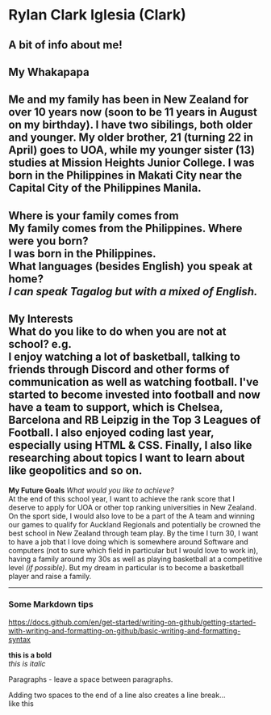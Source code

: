 # Rylan Clark Iglesia (Clark)
A bit of info about me!
---
## My Whakapapa  
Me and my family has been in New Zealand for over 10 years now **(soon to be 11 years in August on my birthday)**. 
I have two sibilings, both older and younger. My older brother, 21 (turning 22 in April) goes to UOA, while my younger sister (13) studies at Mission Heights Junior College. I was born in the Philippines in Makati City near the Capital City of the Philippines Manila. 
---

**Where is your family comes from**  
My family comes from the Philippines.
**Where were you born?**  
I was born in the Philippines.  
**What languages (besides English) you speak at home?**  
_I can speak Tagalog but with a mixed of English._
---

**My Interests**  
What do you like to do when you are not at school? e.g.  
I enjoy watching a lot of basketball, talking to friends through Discord and other forms of communication as well as watching football. I've started to become invested into football and now have a team to support, which is Chelsea, Barcelona and RB Leipzig in the Top 3 Leagues of Football. I also enjoyed coding last year, especially using HTML & CSS. Finally, I also like researching about topics I want to learn about like geopolitics and so on.
---


**My Future Goals**
_What would you like to achieve?_  
At the end of this school year, I want to achieve the rank score that I deserve to apply for UOA or other top ranking universities in New Zealand. On the sport side, I would also love to be a part of the A team and winning our games to qualify for Auckland Regionals and potentially be crowned the best school in New Zealand through team play. By the time I turn 30, I want to have a job that I love doing which is somewhere around Software and computers (not to sure which field in particular but I would love to work in), having a family around my 30s as well as playing basketball at a competitive level _(if possible)_. But my dream in particular is to become a basketball player and raise a family.

---

### Some Markdown tips  

https://docs.github.com/en/get-started/writing-on-github/getting-started-with-writing-and-formatting-on-github/basic-writing-and-formatting-syntax

**this is a bold**  
_this is italic_

Paragraphs - leave a space between paragraphs. 

Adding two spaces to the end of a line also creates a line break...  
like this
